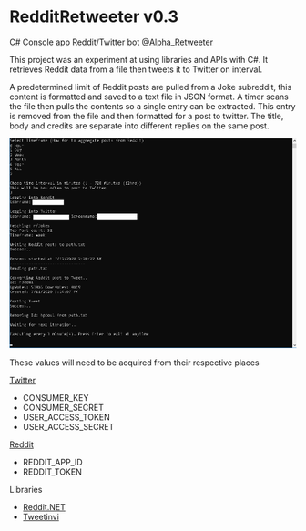 # RedditRetweeter v0.3

C# Console app Reddit/Twitter bot [@Alpha_Retweeter](https://twitter.com/Alpha_Retweeter)

This project was an experiment at using libraries and APIs with C#. It retrieves Reddit data from a file then tweets it to Twitter on interval. 

A predetermined limit of Reddit posts are pulled from a Joke subreddit, this content is formatted and saved to a text file in JSON format. 
A timer scans the file then pulls the contents so a single entry can be extracted. This entry is removed from the file and then formatted for a post to twitter. The title, body and credits are separate into different replies on the same post.

![RedditRetweeter Screenshot](https://github.com/sdevRay/sdevRay.github.io/blob/master/assets/redditretweeter.png?raw=true)

These values will need to be acquired from their respective places

[Twitter](https://developer.twitter.com/en/docs)
- CONSUMER_KEY
- CONSUMER_SECRET
- USER_ACCESS_TOKEN
- USER_ACCESS_SECRET

[Reddit](https://www.reddit.com/dev/api/)
- REDDIT_APP_ID
- REDDIT_TOKEN

Libraries
- [Reddit.NET](https://github.com/sirkris/Reddit.NET)
- [Tweetinvi](https://github.com/linvi/tweetinvi)
